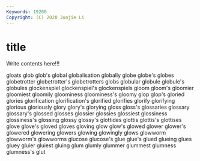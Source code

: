 ```yaml
---
Keywords: 19200
Copyright: (C) 2020 Junjie Li
---
```


# title

Write contents here!!!
 
gloats 
glob 
glob's 
global 
globalisation 
globally 
globe 
globe's 
globes
globetrotter 
globetrotter's 
globetrotters 
globs 
globular 
globule 
globule's 
globules 
glockenspiel 
glockenspiel's
glockenspiels 
gloom 
gloom's 
gloomier 
gloomiest 
gloomily 
gloominess 
gloominess's 
gloomy 
glop
glop's 
gloried 
glories 
glorification 
glorification's 
glorified 
glorifies 
glorify 
glorifying 
glorious
gloriously 
glory 
glory's 
glorying 
gloss 
gloss's 
glossaries 
glossary 
glossary's 
glossed
glosses 
glossier 
glossies 
glossiest 
glossiness 
glossiness's 
glossing 
glossy 
glossy's 
glottides
glottis 
glottis's 
glottises 
glove 
glove's 
gloved 
gloves 
gloving 
glow 
glow's
glowed 
glower 
glower's 
glowered 
glowering 
glowers 
glowing 
glowingly 
glows 
glowworm
glowworm's 
glowworms 
glucose 
glucose's 
glue 
glue's 
glued 
glueing 
glues 
gluey
gluier 
gluiest 
gluing 
glum 
glumly 
glummer 
glummest 
glumness 
glumness's 
glut
